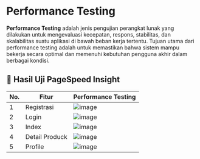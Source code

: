 # Performance Testing

**Performance Testing** adalah jenis pengujian perangkat lunak yang dilakukan untuk mengevaluasi kecepatan, respons, stabilitas, dan skalabilitas suatu aplikasi di bawah beban kerja tertentu. Tujuan utama dari performance testing adalah untuk memastikan bahwa sistem mampu bekerja secara optimal dan memenuhi kebutuhan pengguna akhir dalam berbagai kondisi.

## 🔎 Hasil Uji PageSpeed Insight

| No. | Fitur               | Performance Testing                                                                                   |
|-----|---------------------|--------------------------------------------------------------------------------------------------------|
| 1   | Registrasi          | ![image](https://github.com/user-attachments/assets/e047e05c-dc96-40ba-b6dc-8673aa39849b)|
| 2   | Login               | ![image](https://github.com/user-attachments/assets/6dc79141-4f1d-45f4-a2e8-f817539bdb32)|
| 3   | Index               | ![image](https://github.com/user-attachments/assets/e2d186e3-5af0-48d9-b039-b493948e5ad9) |
| 4   | Detail Produck      | ![image](https://github.com/user-attachments/assets/faf8ba3f-668a-4aad-9e02-f839fbe6e4ff)|
| 5   | Profile             | ![image](https://github.com/user-attachments/assets/18400e2b-ac15-4fb2-b059-6c030f7d3160)|

